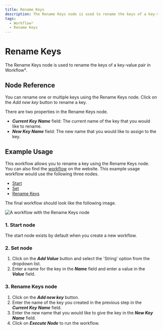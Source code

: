 ```yaml
---
title: Rename Keys
description: The Rename Keys node is used to rename the keys of a key-value pair in Workflow².
tags:
  - Workflow²
  - Rename Keys
---
```


# Rename Keys
The Rename Keys node is used to rename the keys of a key-value pair in Workflow².


## Node Reference

You can rename one or multiple keys using the Rename Keys node. Click on the *Add new key* button to rename a key.

There are two properties in the Rename Keys node.

- ***Current Key Name*** field: The current name of the key that you would like to rename.
- ***New Key Name*** field: The new name that you would like to assign to the key.


## Example Usage

This workflow allows you to rename a key using the Rename Keys node. You can also find the [workflow](https://WF².io/workflows/582) on the website. This example usage workflow would use the following three nodes.
- [Start](/workflow/integrations/core-nodes/workflow-nodes-base.start/)
- [Set](/workflow/integrations/core-nodes/workflow-nodes-base.set/)
- [Rename Keys]()


The final workflow should look like the following image.

![A workflow with the Rename Keys node](/_images/integrations/core-nodes/renamekeys/workflow.png)

### 1. Start node

The start node exists by default when you create a new workflow.

### 2. Set node

1. Click on the ***Add Value*** button and select the 'String' option from the dropdown list.
2. Enter a name for the key in the ***Name*** field and enter a value in the ***Value*** field.

### 3. Rename Keys node

1. Click on the ***Add new key*** button.
2. Enter the name of the key you created in the previous step in the ***Current Key Name*** field.
3. Enter the new name that you would like to give the key in the ***New Key Name*** field.
4. Click on ***Execute Node*** to run the workflow.
